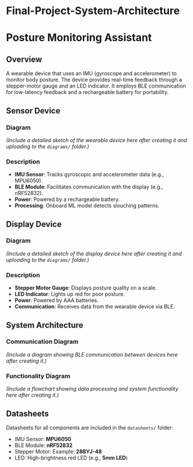 # Final-Project-System-Architecture
# Posture Monitoring Assistant

## Overview
A wearable device that uses an IMU (gyroscope and accelerometer) to monitor body posture. The device provides real-time feedback through a stepper-motor gauge and an LED indicator. It employs BLE communication for low-latency feedback and a rechargeable battery for portability.
## Sensor Device
### Diagram
*(Include a detailed sketch of the wearable device here after creating it and uploading to the `diagrams/` folder.)*

### Description
- **IMU Sensor**: Tracks gyroscopic and accelerometer data (e.g., MPU6050).
- **BLE Module**: Facilitates communication with the display (e.g., nRF52832).
- **Power**: Powered by a rechargeable battery.
- **Processing**: Onboard ML model detects slouching patterns.
## Display Device
### Diagram
*(Include a detailed sketch of the display device here after creating it and uploading to the `diagrams/` folder.)*

### Description
- **Stepper Motor Gauge**: Displays posture quality on a scale.
- **LED Indicator**: Lights up red for poor posture.
- **Power**: Powered by AAA batteries.
- **Communication**: Receives data from the wearable device via BLE.
## System Architecture
### Communication Diagram
*(Include a diagram showing BLE communication between devices here after creating it.)*

### Functionality Diagram
*(Include a flowchart showing data processing and system functionality here after creating it.)*
## Datasheets
Datasheets for all components are included in the `datasheets/` folder:
- IMU Sensor: **MPU6050**
- BLE Module: **nRF52832**
- Stepper Motor: Example: **28BYJ-48**
- LED: High-brightness red LED (e.g., **5mm LED**)
